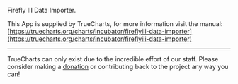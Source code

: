 Firefly III Data Importer.

This App is supplied by TrueCharts, for more information visit the manual: [https://truecharts.org/charts/incubator/fireflyiii-data-importer](https://truecharts.org/charts/incubator/fireflyiii-data-importer)

---

TrueCharts can only exist due to the incredible effort of our staff.
Please consider making a [donation](https://truecharts.org/sponsor) or contributing back to the project any way you can!
